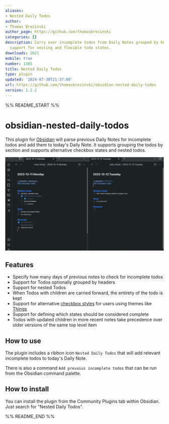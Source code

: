 ```yaml
---
aliases:
- Nested Daily Todos
author:
- Thomas Brezinski
author_page: https://github.com/thomasbrezinski
categories: []
description: Carry over incomplete todos from Daily Notes grouped by headers, with
  support for nesting and flexible todo states.
downloads: 2621
mobile: true
number: 1385
title: Nested Daily Todos
type: plugin
updated: '2024-07-30T21:37:08'
url: https://github.com/thomasbrezinski/obsidian-nested-daily-todos
version: 1.2.2
---
```


%% README_START %%

# obsidian-nested-daily-todos

This plugin for [Obsidian](https://obsidian.md/) will parse previous Daily Notes for incomplete todos and add them to
today's Daily Note. It supports grouping the todos by section and supports alternative checkbox states and nested todos.

![Example Gif](https://raw.githubusercontent.com/thomasbrezinski/obsidian-nested-daily-todos/HEAD/assets/NestedTodosDemo.gif)

## Features

- Specify how many days of previous notes to check for incomplete todos
- Support for Todos optionally grouped by headers
- Support for nested Todos
- When Todos with children are carried forward, the entirety of the todo is kept
- Support for alternative [checkbox styles](https://github.com/colineckert/obsidian-things#checkbox-styling) for users using themes like [Things](https://github.com/colineckert/obsidian-things)
- Support for defining which states should be considered complete
- Todos with updated children in more recent notes take precedence over older versions of the same top level item

## How to use
The plugin includes a ribbon icon `Nested Daily Todos` that will add relevant incomplete todos to today's Daily Note.

There is also a command `Add prevoius incomplete todos` that can be run from the Obsidian command palette.

## How to install
You can install the plugin from the Community Plugins tab within Obsidian. Just search for "Nested Daily Todos".


%% README_END %%